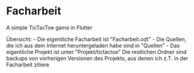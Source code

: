 # Facharbeit
 A simple TicTacToe game in Flutter
 
 Übersicht:
 	- Die eigentliche Facharbeit ist "Facharbeit.odt"
 	- Die Quellen, die ich aus dem Internet heruntergeladen habe sind in "Quellen"
 	- Das eigentliche Projekt ist unter "Projekt/tictactoe"
 	  Die restlichen Ordner sind backups von vorherigen Versionen des Projekts, aus denen ich z.T. in der Facharbeit zitiere

